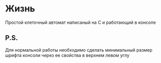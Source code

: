 # Жизнь

Простой клеточный автомат написаный на C и работающий в консоле

## P.S.

Для нормальной работы необходимо сделать минимальный размер шрифта консоли через ее свойства в верхнем левом углу
